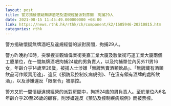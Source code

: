 ```yaml
---
layout: post
title: 警方搗破懷疑無牌酒吧及違規經營派對房間　拘捕29人
date: 2021-08-15 11:45:49.000000000 +08:00
link: https://news.rthk.hk/rthk/ch/component/k2/1605946-20210815.htm
categories: rthk
---
```


警方搗破懷疑無牌酒吧及違規經營的派對房間，拘捕29人。

警方昨晚約10時，突擊搜查觀塘偉業街美嘉工業大廈及駿業街巧運工業大廈兩個工廈單位，在一間無牌酒吧拘捕24歲的男負責人，以及拘捕單位內另外11男16女，年齡介乎14歲至26歲，被捕人士涉嫌「無牌售賣酒類飲品」、「無牌藏有酒類飲品可作販賣用途」、違反《預防及控制疾病規例》、「在沒有領有酒牌的處所飲酒」，以及涉嫌違反「限聚令」被票控。

警方又於一間懷疑違規經營的派對房間中，拘捕24歲的男負責人。至於單位內6名年齡介乎20至26歲的顧客，則涉嫌違反《預防及控制疾病規例》而被票控。

